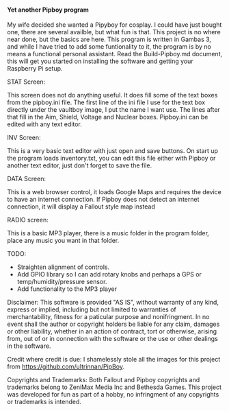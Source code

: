 #### Yet another Pipboy program

My wife decided she wanted a Pipyboy for cosplay. I could have just bought one, there are several availble, but what fun is that. This project is no where near done, but the basics are here. This program is written in Gambas 3, and while I have tried to add some funtionality to it, the program is by no means a functional personal assistant. Read the Build-Pipboy.md document, this will get you started on installing the software and getting your Raspberry Pi setup.

STAT Screen:

This screen does not do anything useful. It does fill some of the text boxes from the pipboy.ini file. The first line of the ini file I use for the text box directly under the vaultboy image, I put the name I want use. The lines after that fill in the Aim, Shield, Voltage and Nuclear boxes. Pipboy.ini can be edited with any text editor.

INV Screen:

This is a very basic text editor with just open and save buttons. On start up the program loads inventory.txt, you can edit this file either with Pipboy or another text editor, just don't forget to save the file.

DATA Screen:

This is a web browser control, it loads Google Maps and requires the device to have an internet connection. If Pipboy does not detect an internet connection, it will display a Fallout style map instead

RADIO screen:

This is a basic MP3 player, there is a music folder in the program folder, place any music you want in that folder.

TODO:

- Straighten alignment of controls.
- Add GPIO library so I can add rotary knobs and perhaps a GPS or temp/humidity/pressure sensor.
- Add functionality to the MP3 player

Disclaimer: This software is provided "AS IS", without warranty of any kind, express or implied, including but not limited to warranties of merchantability, fitness for a paticular purpose and nonifringment. In no event shall the author or copyright holders be liable for any claim, damages or other liability, whether in an action of contract, tort or otherwise, arising from, out of or in connection with the software or the use or other dealings in the software.

Credit where credit is due:
I shamelessly stole all the images for this project from https://github.com/ultrinnan/PipBoy.

Copyrights and Trademarks:
Both Fallout and Pipboy copyrights and trademarks belong to ZeniMax Media Inc and Bethesda Games. This project was developed for fun as part of a hobby, no infringment of any copyrights or trademarks is intended.